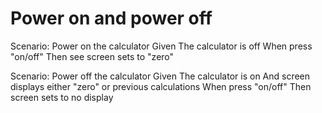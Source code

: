
# Power on and power off
  
Scenario: Power on the calculator
Given The calculator is off
When press "on/off"
Then see screen sets to "zero"

Scenario: Power off the calculator
Given The calculator is on
And screen displays either "zero" or previous calculations
When  press "on/off"
Then screen sets to no display
  
